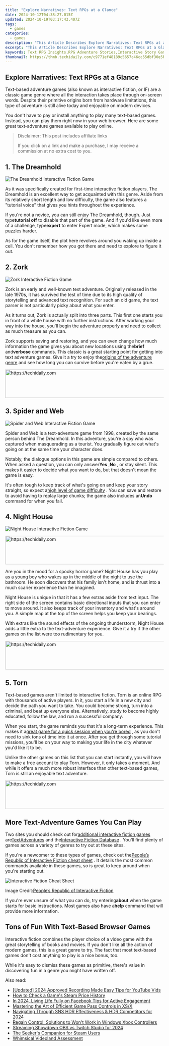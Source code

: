 ```yaml
---
title: "Explore Narratives: Text RPGs at a Glance"
date: 2024-10-12T04:38:27.015Z
updated: 2024-10-19T03:17:43.407Z
tags:
  - games
categories:
  - games
description: "This Article Describes Explore Narratives: Text RPGs at a Glance"
excerpt: "This Article Describes Explore Narratives: Text RPGs at a Glance"
keywords: Text RPG Insights,RPG Adventure Stories,Interactive Story Games,Role-Playing Experience,Narrative Gameplay,RPG World Exploration,Text-Based Gaming Journey
thumbnail: https://thmb.techidaily.com/c9771ef48189c5657c46cc55dbf30e5b22c5c13c4b41b02a192204985e15f302.jpg
---
```


## Explore Narratives: Text RPGs at a Glance

 Text-based adventure games (also known as interactive fiction, or IF) are a classic game genre where all the interaction takes place through on-screen words. Despite their primitive origins born from hardware limitations, this type of adventure is still alive today and enjoyable on modern devices.

 You don't have to pay or install anything to play many text-based games. Instead, you can play them right now in your web browser. Here are some great text-adventure games available to play online.

>  Disclaimer: This post includes affiliate links
>
>  If you click on a link and make a purchase, I may receive a commission at no extra cost to you.
>

## 1. The Dreamhold

![The Dreamhold Interactive Fiction Game](https://static1.makeuseofimages.com/wordpress/wp-content/uploads/2022/01/The-Dreamhold-2022.png)

 As it was specifically created for first-time interactive fiction players, The Dreamhold is an excellent way to get acquainted with this genre. Aside from its relatively short length and low difficulty, the game also features a "tutorial voice" that gives you hints throughout the experience.

 If you're not a novice, you can still enjoy The Dreamhold, though. Just type**tutorial off** to disable that part of the game. And if you'd like even more of a challenge, type**expert** to enter Expert mode, which makes some puzzles harder.

 As for the game itself, the plot here revolves around you waking up inside a cell. You don't remember how you got there and need to explore to figure it out.

## 2. Zork

![Zork Interactive Fiction Game](https://static1.makeuseofimages.com/wordpress/wp-content/uploads/2022/01/Zork-Game-2022.png)

 Zork is an early and well-known text adventure. Originally released in the late 1970s, it has survived the test of time due to its high quality of storytelling and advanced text recognition. For such an old game, the text parser is not particularly picky about what you enter.

 As it turns out, Zork is actually split into three parts. This first one starts you in front of a white house with no further instructions. After working your way into the house, you'll begin the adventure properly and need to collect as much treasure as you can.

 Zork supports saving and restoring, and you can even change how much information the game gives you about new locations using the**brief** and**verbose** commands. This classic is a great starting point for getting into text adventure games. Give it a try to enjoy the[origins of the adventure genre](https://www.makeuseof.com/what-are-adventure-games/) and see how long you can survive before you're eaten by a grue.

<!-- affiliate ads begin -->
<a href="https://appsumo.8odi.net/c/5597632/2082527/7443" target="_top" id="2082527">
  <img src="//a.impactradius-go.com/display-ad/7443-2082527" border="0" alt="https://techidaily.com" width="728" height="90"/>
</a>
<img height="0" width="0" src="https://appsumo.8odi.net/i/5597632/2082527/7443" style="position:absolute;visibility:hidden;" border="0" />
<!-- affiliate ads end -->

## 3. Spider and Web

![Spider and Web Interactive Fiction Game](https://static1.makeuseofimages.com/wordpress/wp-content/uploads/2022/01/Spider-and-Web-2022.png)

 Spider and Web is a text-adventure game from 1998, created by the same person behind The Dreamhold. In this adventure, you're a spy who was captured when masquerading as a tourist. You gradually figure out what's going on at the same time your character does.

 Notably, the dialogue options in this game are simple compared to others. When asked a question, you can only answer**Yes** ,**No** , or stay silent. This makes it easier to decide what you want to do, but that doesn't mean the game is easy.

 It's often tough to keep track of what's going on and keep your story straight, so expect a[high level of game difficulty](https://www.makeuseof.com/what-is-video-game-difficulty/) . You can save and restore to avoid having to replay large chunks; the game also includes an**Undo** command for when you fail.

## 4. Night House

![Night House Interactive Fiction Game](https://static1.makeuseofimages.com/wordpress/wp-content/uploads/2022/01/Night-House-2022.png)

<!-- affiliate ads begin -->
<a href="https://appsumo.8odi.net/c/5597632/2049391/7443" target="_top" id="2049391">
  <img src="//a.impactradius-go.com/display-ad/7443-2049391" border="0" alt="https://techidaily.com" width="728" height="90"/>
</a>
<img height="0" width="0" src="https://appsumo.8odi.net/i/5597632/2049391/7443" style="position:absolute;visibility:hidden;" border="0" />
<!-- affiliate ads end -->

 Are you in the mood for a spooky horror game? Night House has you play as a young boy who wakes up in the middle of the night to use the bathroom. He soon discovers that his family isn't home, and is thrust into a much scarier experience than he imagined.

 Night House is unique in that it has a few extras aside from text input. The right side of the screen contains basic directional inputs that you can enter to move around. It also keeps track of your inventory and what's around you. A simple map at the top of the screen helps you keep your bearings.

 With extras like the sound effects of the ongoing thunderstorm, Night House adds a little extra to the text-adventure experience. Give it a try if the other games on the list were too rudimentary for you.

<!-- affiliate ads begin -->
<a href="https://appsumo.8odi.net/c/5597632/2037335/7443" target="_top" id="2037335">
  <img src="//a.impactradius-go.com/display-ad/7443-2037335" border="0" alt="https://techidaily.com" width="728" height="90"/>
</a>
<img height="0" width="0" src="https://appsumo.8odi.net/i/5597632/2037335/7443" style="position:absolute;visibility:hidden;" border="0" />
<!-- affiliate ads end -->

## 5. Torn

 Text-based games aren't limited to interactive fiction. Torn is an online RPG with thousands of active players. In it, you start a life in a new city and decide the path you want to take. You could become strong, turn into a criminal, and beat up everyone else. Alternatively, study to become highly educated, follow the law, and run a successful company.

 When you start, the game reminds you that it's a long-term experience. This makes it a[great game for a quick session when you're bored](http://www.makeuseof.com/tag/addictive-short-web-games/) , as you don't need to sink tons of time into it at once. After you get through some tutorial missions, you'll be on your way to making your life in the city whatever you'd like it to be.

 Unlike the other games on this list that you can start instantly, you will have to make a free account to play Torn. However, it only takes a moment. And while it offers a much more robust interface than other text-based games, Torn is still an enjoyable text adventure.

<!-- affiliate ads begin -->
<a href="https://appsumo.8odi.net/c/5597632/2100541/7443" target="_top" id="2100541">
  <img src="//a.impactradius-go.com/display-ad/7443-2100541" border="0" alt="https://techidaily.com" width="728" height="90"/>
</a>
<img height="0" width="0" src="https://appsumo.8odi.net/i/5597632/2100541/7443" style="position:absolute;visibility:hidden;" border="0" />
<!-- affiliate ads end -->

## More Text-Adventure Games You Can Play

 Two sites you should check out for[additional interactive fiction games](https://www.makeuseof.com/tag/5-great-text-games-play-online/) are[TextAdventures](http://textadventures.co.uk/) and the[Interactive Fiction Database](https://ifdb.org/) . You'll find plenty of games across a variety of genres to try out at these sites.

 If you're a newcomer to these types of games, check out the[People’s Republic of Interactive Fiction cheat sheet](http://pr-if.org/doc/play-if-card/play-if-card.pdf) . It details the most common commands available in these games, so is great to keep around when you're starting out.

![Interactive Fiction Cheat Sheet](https://static1.makeuseofimages.com/wordpress/wp-content/uploads/2022/01/Interactive-Fiction-Cheat-Sheet-2022.png)

 Image Credit:[People’s Republic of Interactive Fiction](https://pr-if.org/doc/play-if-card/play-if-card.pdf)

 If you're ever unsure of what you can do, try entering**about** when the game starts for basic instructions. Most games also have a**help** command that will provide more information.

## Tons of Fun With Text-Based Browser Games

 Interactive fiction combines the player choice of a video game with the great storytelling of books and movies. If you don't like all the action of modern games, this is a great genre to try. The fact that most text-based games don't cost anything to play is a nice bonus, too.

 While it's easy to dismiss these games as primitive, there's value in discovering fun in a genre you might have written off.

<ins class="adsbygoogle"
     style="display:block"
     data-ad-format="autorelaxed"
     data-ad-client="ca-pub-7571918770474297"
     data-ad-slot="1223367746"></ins>

<ins class="adsbygoogle"
     style="display:block"
     data-ad-client="ca-pub-7571918770474297"
     data-ad-slot="8358498916"
     data-ad-format="auto"
     data-full-width-responsive="true"></ins>

<span class="atpl-alsoreadstyle">Also read:</span>
<div><ul>
<li><a href="https://screen-sharing-recording.techidaily.com/updated-2024-approved-recording-made-easy-tips-for-youtube-vids/"><u>[Updated] 2024 Approved Recording Made Easy Tips for YouTube Vids</u></a></li>
<li><a href="https://games-able.techidaily.com/how-to-check-a-games-steam-price-history/"><u>How to Check a Game's Steam Price History</u></a></li>
<li><a href="https://facebook-video-files.techidaily.com/in-2024-living-life-fully-on-facebook-tips-for-active-engagement/"><u>In 2024, Living Life Fully on Facebook Tips for Active Engagement</u></a></li>
<li><a href="https://games-able.techidaily.com/mastering-the-art-of-efficient-game-pass-controls-in-xsx/"><u>Mastering the Art of Efficient Game Pass Controls in XS/X</u></a></li>
<li><a href="https://extra-skills.techidaily.com/navigating-through-sns-hdr-effectiveness-and-hdr-competitors-for-2024/"><u>Navigating Through SNS HDR Effectiveness & HDR Competitors for 2024</u></a></li>
<li><a href="https://games-able.techidaily.com/regain-control-solutions-to-wont-work-in-windows-xbox-controllers/"><u>Regain Control: Solutions to Won't Work in Windows Xbox Controllers</u></a></li>
<li><a href="https://screen-sharing-recording.techidaily.com/streaming-showdown-obs-vs-twitch-studio-for-2024/"><u>Streaming Showdown OBS vs Twitch Studio for 2024</u></a></li>
<li><a href="https://games-able.techidaily.com/the-seekers-companion-for-steam-users/"><u>The Seeker's Companion for Steam Users</u></a></li>
<li><a href="https://extra-resources.techidaily.com/whimsical-videoland-assessment/"><u>Whimsical Videoland Assessment</u></a></li>
</ul></div>

